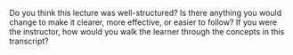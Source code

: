 Do you think this lecture was well-structured? Is there anything you would change to make it clearer, more effective, or easier to follow? If you were the instructor, how would you walk the learner through the concepts in this transcript?